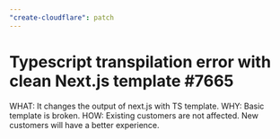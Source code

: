 ```yaml
---
"create-cloudflare": patch
---
```


# Typescript transpilation error with clean Next.js template #7665

WHAT: It changes the output of next.js with TS template.
WHY: Basic template is broken.
HOW: Existing customers are not affected. New customers will have a better experience.

